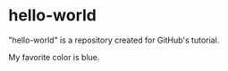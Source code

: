 # hello-world
"hello-world" is a repository created for GitHub's tutorial.

My favorite color is blue.
